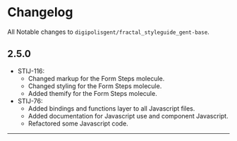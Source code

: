 # Changelog
All Notable changes to `digipolisgent/fractal_styleguide_gent-base`.

## 2.5.0 
*  STIJ-116: 
    * Changed markup for the Form Steps molecule.
    * Changed styling for the Form Steps molecule.
    * Added themify for the Form Steps molecule.    
* STIJ-76: 
    * Added bindings and functions layer to all Javascript files.
    * Added documentation for Javascript use and component Javascript. 
    * Refactored some Javascript code.

***
